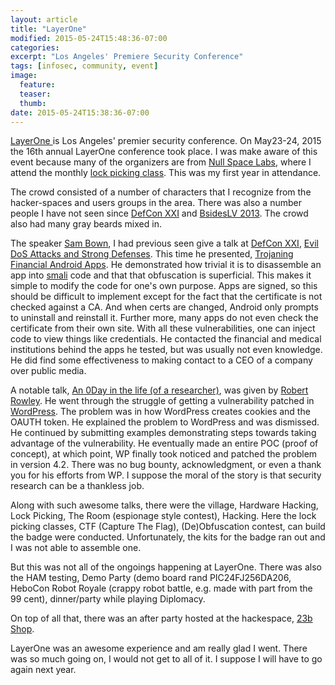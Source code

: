 ```yaml
---
layout: article
title: "LayerOne"
modified: 2015-05-24T15:48:36-07:00
categories: 
excerpt: "Los Angeles' Premiere Security Conference"
tags: [infosec, community, event]
image:
  feature:
  teaser:
  thumb:
date: 2015-05-24T15:38:36-07:00
---
```

[LayerOne ](http://www.layerone.org/) is Los Angeles' premier security conference. On May23-24, 2015 the 16th annual LayerOne conference took place. I was make aware of this event because many of the organizers are from [Null Space Labs](http://032.la/), where I attend the monthly [lock picking class](http://www.carlosisawesome.com/lockpicking-at-null-space-labs_2015-03-20/).  This was my first year in attendance.

The crowd consisted of a number of characters that I recognize from the hacker-spaces and users groups in the area. There was also a number people I have not seen since [DefCon XXI]() and [BsidesLV 2013](/volunteering-at-bsideslv_2013-07-31/). The crowd also had many gray beards mixed in.

The speaker [Sam Bown](https://samsclass.info/), I had previous seen give a talk at [DefCon XXI](https://www.defcon.org/html/defcon-21/dc-21-index.html), [Evil DoS Attacks and Strong Defenses](https://media.defcon.org/DEF%20CON%2021/DEF%20CON%2021%20video%20and%20slides/DEF%20CON%2021%20Hacking%20Conference%20Presentation%20By%20Sam%20Bowne%20and%20Matthew%20Prince%20-%20Evil%20DoS%20Attacks%20and%20Strong%20Defenses%20-%20Video%20and%20Slides.m4v). This time he presented, [Trojaning Financial Android Apps](http://www.layerone.org/speakers/#sambowne). He demonstrated how trivial it is to disassemble an app into [smali](https://code.google.com/p/smali/) code and that that obfuscation is superficial. This makes it simple to modify the code for one's own purpose. Apps are signed, so this should be difficult to implement except for the fact that the certificate is not  checked against a CA. And when certs are changed, Android only prompts to uninstall and reinstall it. Further more, many apps do not even check the certificate from their own site. With all these vulnerabilities, one can inject code to view things like credentials. He contacted the financial and medical institutions behind the apps he tested, but was usually not even knowledge.  He did find some effectiveness to making contact to a CEO of a company over public media.

A notable talk, [An 0Day in the life (of a researcher)](http://www.layerone.org/speakers/#robertrowley), was given by [Robert Rowley](https://www.linkedin.com/in/robertlei). He went through the struggle of getting a vulnerability patched in [WordPress](https://wordpress.com). The problem was in how WordPress creates cookies and the OAUTH token. He explained the problem to WordPress and was dismissed. He continued by submitting examples demonstrating steps towards taking advantage of the vulnerability. He eventually made an entire POC (proof of concept), at which point, WP finally took noticed and patched the problem in version 4.2. There was no bug bounty, acknowledgment, or even a thank you for his efforts from WP. I suppose the moral of the story is that security research can be a thankless job.

Along with such awesome talks, there were the village, Hardware Hacking, Lock Picking, The Room (espionage style contest), Hacking. Here the lock picking classes, CTF (Capture The Flag), (De)Obfuscation contest, can build the badge were conducted. Unfortunately, the kits for the badge ran out and I was not able to assemble one.

But this was not all of the ongoings happening at LayerOne. There was also the HAM testing, Demo Party (demo board rand PIC24FJ256DA206, HeboCon Robot Royale (crappy robot battle, e.g. made with part from the 99 cent), dinner/party while playing Diplomacy.

On top of all that, there was an after party hosted at the hackespace, [23b Shop](http://shop.23b.org/).

LayerOne was an awesome experience and am really glad I went. There was so much going on, I would not get to all of it. I suppose I will have to go again next year.
